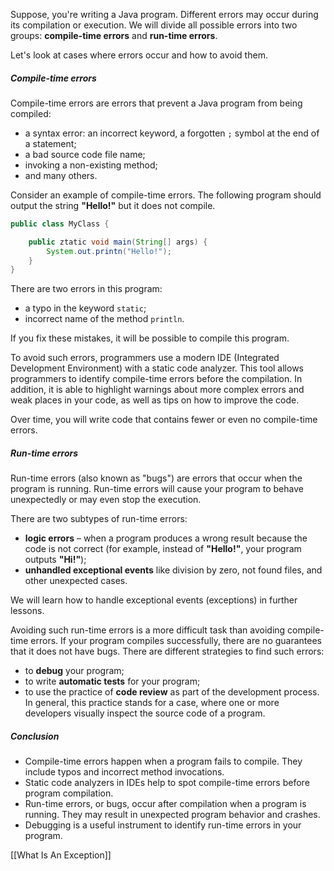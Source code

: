 Suppose, you're writing a Java program. Different errors may occur during its compilation or execution. We will divide all possible errors into two groups: **compile-time errors** and **run-time errors**.

Let's look at cases where errors occur and how to avoid them.

##### Compile-time errors

Compile-time errors are errors that prevent a Java program from being compiled:

- a syntax error: an incorrect keyword, a forgotten `;` symbol at the end of a statement;
- a bad source code file name;
- invoking a non-existing method;
- and many others.

Consider an example of compile-time errors. The following program should output the string **"Hello!"** but it does not compile.

```java
public class MyClass {

    public ztatic void main(String[] args) {
        System.out.printn("Hello!");
    }
}
```

There are two errors in this program:

- a typo in the keyword `static`;
- incorrect name of the method `println`.

If you fix these mistakes, it will be possible to compile this program.

To avoid such errors, programmers use a modern IDE (Integrated Development Environment) with a static code analyzer. This tool allows programmers to identify compile-time errors before the compilation. In addition, it is able to highlight warnings about more complex errors and weak places in your code, as well as tips on how to improve the code.

Over time, you will write code that contains fewer or even no compile-time errors.

##### Run-time errors

Run-time errors (also known as "bugs") are errors that occur when the program is running. Run-time errors will cause your program to behave unexpectedly or may even stop the execution.

There are two subtypes of run-time errors:

- **logic errors** – when a program produces a wrong result because the code is not correct (for example, instead of **"Hello!"**, your program outputs **"Hi!"**);
- **unhandled exceptional events** like division by zero, not found files, and other unexpected cases.

We will learn how to handle exceptional events (exceptions) in further lessons.

Avoiding such run-time errors is a more difficult task than avoiding compile-time errors. If your program compiles successfully, there are no guarantees that it does not have bugs. There are different strategies to find such errors:

- to **debug** your program;
- to write **automatic tests** for your program;
- to use the practice of **code review** as part of the development process. In general, this practice stands for a case, where one or more developers visually inspect the source code of a program.

##### Conclusion

- Compile-time errors happen when a program fails to compile. They include typos and incorrect method invocations.
- Static code analyzers in IDEs help to spot compile-time errors before program compilation.
- Run-time errors, or bugs, occur after compilation when a program is running. They may result in unexpected program behavior and crashes.
- Debugging is a useful instrument to identify run-time errors in your program.

[[What Is An Exception]]
